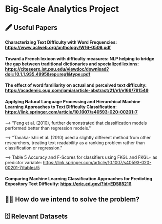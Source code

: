 # Big-Scale Analytics Project
## 🖋 Useful Papers 

#### Characterizing Text Difficulty with Word Frequencies: https://www.aclweb.org/anthology/W16-0509.pdf

#### Toward a French lexicon with difficulty measures: NLP helping to bridge the gap between traditional dictionaries and specialized lexions: https://citeseerx.ist.psu.edu/viewdoc/download?doi=10.1.1.935.4995&rep=rep1&type=pdf

#### The effect of word familiarity on actual and perceived text difficulty: https://academic.oup.com/jamia/article-abstract/21/e1/e169/791549

#### Applying Natural Language Processing and Hierarchical Machine Learning Approaches to Text Difficulty Classification: https://link.springer.com/article/10.1007/s40593-020-00201-7

--> "Feng et al. (2010), further demonstrated that classification models performed better than regression models."

--> "Tanaka-Ishii et al. (2010) used a slightly different method from other researchers, treating text readability as a ranking problem rather than classification or regression."

--> Table 5 Accuracy and F-Scores for classifiers using FKGL and FKGL+ as predictor variable: https://link.springer.com/article/10.1007/s40593-020-00201-7/tables/5

#### Comparing Machine Learning Classification Approaches for Predicting Expository Text Difficulty: https://eric.ed.gov/?id=ED585216


## 👩‍💻 How do we intend to solve the problem?

## 🗄 Relevant Datasets
